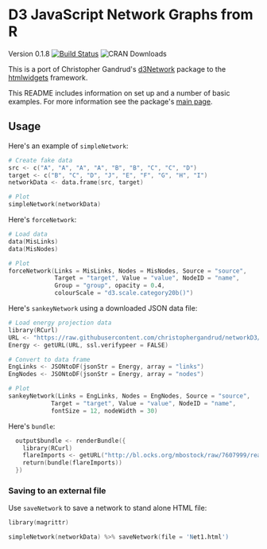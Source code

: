 # D3 JavaScript Network Graphs from R

Version 0.1.8 [![Build Status](https://travis-ci.org/christophergandrud/networkD3.svg?branch=master)](https://travis-ci.org/christophergandrud/networkD3) ![CRAN Downloads](http://cranlogs.r-pkg.org/badges/last-month/networkD3)

This is a port of Christopher Gandrud's
[d3Network](http://christophergandrud.github.io/d3Network/) package to the
[htmlwidgets](https://github.com/ramnathv/htmlwidgets) framework.

This README includes information on set up and a number of basic examples.
For more information see the package's [main page](http://christophergandrud.github.io/networkD3/).

## Usage

Here's an example of `simpleNetwork`:

```S
# Create fake data
src <- c("A", "A", "A", "A", "B", "B", "C", "C", "D")
target <- c("B", "C", "D", "J", "E", "F", "G", "H", "I")
networkData <- data.frame(src, target)

# Plot
simpleNetwork(networkData)
```

Here's `forceNetwork`:

```S
# Load data
data(MisLinks)
data(MisNodes)

# Plot
forceNetwork(Links = MisLinks, Nodes = MisNodes, Source = "source",
             Target = "target", Value = "value", NodeID = "name",
             Group = "group", opacity = 0.4,
             colourScale = "d3.scale.category20b()")
```

Here's `sankeyNetwork` using a downloaded JSON data file:

```S
# Load energy projection data
library(RCurl)
URL <- "https://raw.githubusercontent.com/christophergandrud/networkD3/master/JSONdata/energy.json"
Energy <- getURL(URL, ssl.verifypeer = FALSE)

# Convert to data frame
EngLinks <- JSONtoDF(jsonStr = Energy, array = "links")
EngNodes <- JSONtoDF(jsonStr = Energy, array = "nodes")

# Plot
sankeyNetwork(Links = EngLinks, Nodes = EngNodes, Source = "source",
            Target = "target", Value = "value", NodeID = "name",
            fontSize = 12, nodeWidth = 30)
```

Here's `bundle`:

```S
  output$bundle <- renderBundle({
    library(RCurl)
    flareImports <- getURL("http://bl.ocks.org/mbostock/raw/7607999/readme-flare-imports.json")
    return(bundle(flareImports))
  })
```

### Saving to an external file

Use `saveNetwork` to save a network to stand alone HTML file:

```S
library(magrittr)

simpleNetwork(networkData) %>% saveNetwork(file = 'Net1.html')
```
